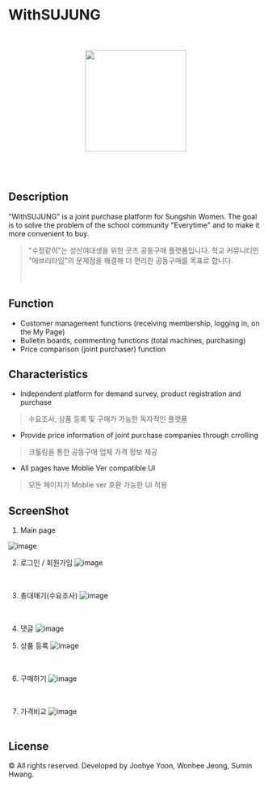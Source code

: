 # WithSUJUNG


<p align="center">	
<br><br>
<img width =200 src = "https://user-images.githubusercontent.com/28107452/50369557-f7358500-05da-11e9-89a6-a71fe1030124.png">	
</p>	
<br><br>	

 Description
---------------	
"WithSUJUNG" is a joint purchase platform for Sungshin Women. The goal is to solve the problem of the school community "Everytime" and to make it more convenient to buy. 
>"수정같이"는 성신여대생을 위한 굿즈 공동구매 플랫폼입니다. 학교 커뮤니티인 "에브리타임"의 문제점을 해결해 더 편리한 공동구매를 목표로 합니다. 	
 <br><br>	
 
 Function
 -----------

+ Customer management functions (receiving membership, logging in, on the My Page)
+ Bulletin boards, commenting functions (total machines, purchasing)
+ Price comparison (joint purchaser) function
 
Characteristics
----------------
- Independent platform for demand survey, product registration and purchase
>수요조사, 상품 등록 및 구매가 가능한 독자적인 플랫폼
- Provide price information of joint purchase companies through crrolling
>크롤링을 통한 공동구매 업체 가격 정보 제공
- All pages have Moblie Ver compatible UI
>모든 페이지가 Moblie ver 호환 가능한 UI 적용


 ScreenShot	
--------------	

 1. Main page	
 
 ![image](https://user-images.githubusercontent.com/28107452/50369648-74152e80-05dc-11e9-86e0-a4f7f78e50b8.png)
 <br/>

2. 로그인 / 회원가입 
![image](https://user-images.githubusercontent.com/28107452/50369726-51cfe080-05dd-11e9-8680-a783925c4599.png)

 <br/>

3. 총대매기(수요조사)	![image](https://user-images.githubusercontent.com/28107452/50369729-6613dd80-05dd-11e9-858d-37d0f206b16f.png)

 <br/>

 4. 댓글
![image](https://user-images.githubusercontent.com/28107452/50369676-c2c2c880-05dc-11e9-8478-22f434e5c051.png) <br>	
  
 5. 상품 등록
![image](https://user-images.githubusercontent.com/28107452/50369689-dec66a00-05dc-11e9-8521-5c02be0eee4a.png)
 <br/>

6. 구매하기
![image](https://user-images.githubusercontent.com/28107452/50369699-f1d93a00-05dc-11e9-87f6-c7618ea48b2a.png)
 <br/>
 
7. 가격비교
![image](https://user-images.githubusercontent.com/28107452/50369702-fb62a200-05dc-11e9-8e48-38c5d3eebf77.png)
<br><br>	


 
 License	
--------------
© All rights reserved. Developed by Joohye Yoon, Wonhee Jeong, Sumin Hwang.
